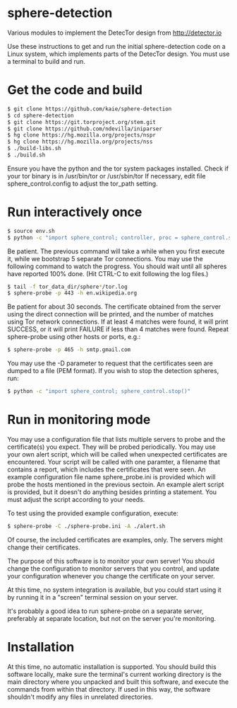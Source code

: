 sphere-detection
================
Various modules to implement the DetecTor design from http://detector.io

Use these instructions to get and run the initial sphere-detection code
on a Linux system, which implements parts of the DetecTor design.
You must use a terminal to build and run.

Get the code and build
===================
```bash
$ git clone https://github.com/kaie/sphere-detection
$ cd sphere-detection
$ git clone https://git.torproject.org/stem.git
$ git clone https://github.com/ndevilla/iniparser
$ hg clone https://hg.mozilla.org/projects/nspr
$ hg clone https://hg.mozilla.org/projects/nss
$ ./build-libs.sh
$ ./build.sh
```
Ensure you have the python and the tor system packages installed.
Check if your tor binary is in /usr/bin/tor or /usr/sbin/tor
If necessary, edit file sphere_control.config to adjust the tor_path setting.

Run interactively once
======================
```bash
$ source env.sh
$ python -c "import sphere_control; controller, proc = sphere_control.start()"
```
Be patient. The previous command will take a while when you first execute it,
while we bootstrap 5 separate Tor connections. You may use the following
command to watch the progress. You should wait until all spheres have reported
100% done. (Hit CTRL-C to exit following the log files.)
```bash
$ tail -f tor_data_dir/sphere*/tor.log
$ sphere-probe -p 443 -h en.wikipedia.org
```
Be patient for about 30 seconds. The certificate obtained from the server using
the direct connection will be printed, and the number of matches using Tor
network connections. If at least 4 matches were found, it will print SUCCESS,
or it will print FAILURE if less than 4 matches were found.
Repeat sphere-probe using other hosts or ports, e.g.:
```bash
$ sphere-probe -p 465 -h smtp.gmail.com
```
You may use the -D parameter to request that the certificates seen are
dumped to a file (PEM format).
If you wish to stop the detection spheres, run:
```bash
$ python -c "import sphere_control; sphere_control.stop()"
```

Run in monitoring mode
======================
You may use a configuration file that lists multiple servers to probe
and the certificate(s) you expect. They will be probed periodically.
You may use your own alert script, which will be called when unexpected
certificates are encountered. Your script will be called with one paramter,
a filename that contains a report, which includes the certificates that
were seen.
An example configuration file name sphere_probe.ini is provided which will
probe the hosts mentioned in the previous sectoin.
An example alert script is provided, but it doesn't do anything besides
printing a statement. You must adjust the script according to your needs.

To test using the provided example configuration, execute:
```bash
$ sphere-probe -C ./sphere-probe.ini -A ./alert.sh
```

Of course, the included certificates are examples, only.
The servers might change their certificates.

The purpose of this software is to monitor your own server!
You should change the configuration to monitor servers that you control,
and update your configuration whenever you change the certificate on your
server.

At this time, no system integration is available, but you could start
using it by running it in a "screen" terminal session on your server.

It's probably a good idea to run sphere-probe on a separate server,
preferably at separate location, but not on the server you're monitoring.

Installation
============
At this time, no automatic installation is supported.
You should build this software locally, make sure the terminal's current working 
directory is the main directory where you unpacked and built this software,
and execute the commands from within that directory.
If used in this way, the software shouldn't modify any files in 
unrelated directories.

